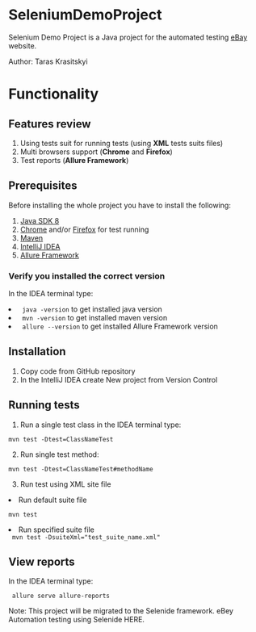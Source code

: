 # SeleniumDemoProject

Selenium Demo Project is a Java project for the automated testing [eBay](https://www.ebay.com/) website.

Author: Taras Krasitskyi

# Functionality

## Features review

1. Using tests suit for running tests (using **XML** tests suits files)
2. Multi browsers support (**Chrome** and **Firefox**)
3. Test reports (**Allure Framework**)

## Prerequisites

Before installing the whole project you have to install the following:

1. [Java SDK 8](https://www.oracle.com/java/technologies/javase/javase8u211-later-archive-downloads.html)
2. [Chrome](https://www.google.com/intl/uk_ua/chrome/) and/or [Firefox](https://www.mozilla.org/uk/firefox/new/) for
   test running
3. [Maven](https://maven.apache.org/download.cgi)
4. [IntelliJ IDEA](https://www.jetbrains.com/idea/download/#section=windows)
5. [Allure Framework](https://docs.qameta.io/allure-report/#_get_started)

### Verify you installed the correct version

In the IDEA terminal type:
<li>
<code> java -version</code> to get installed java version
</li>
<li>
<code> mvn -version</code>  to get installed maven version
</li>
<li>
<code> allure --version</code>  to get installed Allure Framework version
</li>

## Installation
1. Copy code from GitHub repository
2. In the IntelliJ IDEA create New project from Version Control

## Running tests

1. Run a single test class in the IDEA terminal type:

<code>mvn test -Dtest=ClassNameTest</code>

2. Run single test method:

<code>mvn test -Dtest=ClassNameTest#methodName</code>

3. Run test using XML site file

<li>Run default suite file

<code>mvn test</code></li>
<li>Run specified suite file</li>
<code> mvn test -DsuiteXml="test_suite_name.xml"</code>

## View reports
In the IDEA terminal type:

``` allure serve allure-reports```

Note: This project will be migrated to the Selenide framework. eBey Automation testing using Selenide HERE.


